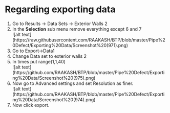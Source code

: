 # Regarding exporting data
<ol>
<li>Go to Results -> Data Sets -> Exterior Walls 2 </li>
  <li>In the <b>Selection</b> sub menu remove everything except 6 and 7 </li>
  ![alt text](https://raw.githubusercontent.com/RAAKASH/BTP/blob/master/Pipe%20Defect/Exporting%20Data/Screenshot%20(971).png)
<li>Go to Export->Data1</li>
<li> Change Data set to exterior walls 2</li>
<li> In times put range(1,1,40)</li>
    ![alt text](https://github.com/RAAKASH/BTP/blob/master/Pipe%20Defect/Exporting%20Data/Screenshot%20(975).png)
<li> Now go to Advanced settings and set Resolution as finer.</li>
    ![alt text](https://github.com/RAAKASH/BTP/blob/master/Pipe%20Defect/Exporting%20Data/Screenshot%20(974).png)
<li> Now click export.</li>
</ol>
